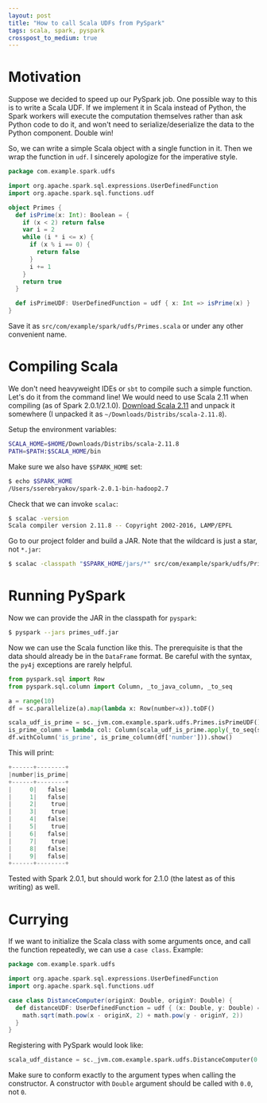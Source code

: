 ```yaml
---
layout: post
title: "How to call Scala UDFs from PySpark"
tags: scala, spark, pyspark
crosspost_to_medium: true
---
```


# Motivation

Suppose we decided to speed up our PySpark job. One possible way to this is to write a Scala UDF.
If we implement it in Scala instead of Python, the Spark workers will execute the computation themselves rather than ask Python code to do it, and won't need to serialize/deserialize the data to the Python component. Double win!

So, we can write a simple Scala object with a single function in it. Then we wrap the function in `udf`. I sincerely apologize for the imperative style.

```scala
package com.example.spark.udfs

import org.apache.spark.sql.expressions.UserDefinedFunction
import org.apache.spark.sql.functions.udf

object Primes {
  def isPrime(x: Int): Boolean = {
    if (x < 2) return false
    var i = 2
    while (i * i <= x) {
      if (x % i == 0) {
        return false
      }
      i += 1
    }
    return true
  }

  def isPrimeUDF: UserDefinedFunction = udf { x: Int => isPrime(x) }
}
```

Save it as `src/com/example/spark/udfs/Primes.scala` or under any other convenient name.


# Compiling Scala

We don't need heavyweight IDEs or `sbt` to compile such a simple function. Let's do it from the command line! We would need to use Scala 2.11 when compiling (as of Spark 2.0.1/2.1.0). [Download Scala 2.11](http://www.scala-lang.org/download/2.11.8.html) and unpack it somewhere (I unpacked it as `~/Downloads/Distribs/scala-2.11.8`).

Setup the environment variables:
```bash
SCALA_HOME=$HOME/Downloads/Distribs/scala-2.11.8
PATH=$PATH:$SCALA_HOME/bin
```

Make sure we also have `$SPARK_HOME` set:
```bash
$ echo $SPARK_HOME
/Users/sserebryakov/spark-2.0.1-bin-hadoop2.7
```

Check that we can invoke `scalac`:
```bash
$ scalac -version
Scala compiler version 2.11.8 -- Copyright 2002-2016, LAMP/EPFL
```

Go to our project folder and build a JAR. Note that the wildcard is just a star, not `*.jar`:
```bash
$ scalac -classpath "$SPARK_HOME/jars/*" src/com/example/spark/udfs/Primes.scala -d primes_udf.jar
```

# Running PySpark

Now we can provide the JAR in the classpath for `pyspark`:
```bash
$ pyspark --jars primes_udf.jar
```

Now we can use the Scala function like this. The prerequisite is that the data should already be in the `DataFrame` format. Be careful with the syntax, the `py4j` exceptions are rarely helpful.

```python
from pyspark.sql import Row
from pyspark.sql.column import Column, _to_java_column, _to_seq

a = range(10)
df = sc.parallelize(a).map(lambda x: Row(number=x)).toDF()

scala_udf_is_prime = sc._jvm.com.example.spark.udfs.Primes.isPrimeUDF()
is_prime_column = lambda col: Column(scala_udf_is_prime.apply(_to_seq(sc, [col], _to_java_column)))
df.withColumn('is_prime', is_prime_column(df['number'])).show()
```

This will print:

```python
+------+--------+
|number|is_prime|
+------+--------+
|     0|   false|
|     1|   false|
|     2|    true|
|     3|    true|
|     4|   false|
|     5|    true|
|     6|   false|
|     7|    true|
|     8|   false|
|     9|   false|
+------+--------+
```

Tested with Spark 2.0.1, but should work for 2.1.0 (the latest as of this writing) as well.


# Currying

If we want to initialize the Scala class with some arguments once, and call the function repeatedly, we can use a `case class`. Example:

```scala
package com.example.spark.udfs

import org.apache.spark.sql.expressions.UserDefinedFunction
import org.apache.spark.sql.functions.udf

case class DistanceComputer(originX: Double, originY: Double) {
  def distanceUDF: UserDefinedFunction = udf { (x: Double, y: Double) =>
    math.sqrt(math.pow(x - originX, 2) + math.pow(y - originY, 2))
  }
}
```

Registering with PySpark would look like:
```python
scala_udf_distance = sc._jvm.com.example.spark.udfs.DistanceComputer(0.0, 0.0).distanceUDF()
```

Make sure to conform exactly to the argument types when calling the constructor. A constructor with `Double` argument should be called with `0.0`, not `0`.
